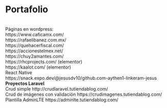 <h1><strong>Portafolio</strong></h1><br>
Páginas en wordpress:<br>
https://www.caficamx.com/<br>
https://rafaelibanez.com.mx/<br>
https://quehacerfiscal.com/<br>
https://accionestelmex.net/<br>
https://chuy2amantes.com/<br>
https://rhcprojects.com/ (elementor)<br>
https://kaalot.com/ (elementor)<br>
React Native<br>
https://snack.expo.dev/@jesusdv10/github.com-aythen1-linkeram-jesus<br>
<strong>Proyectos Laravel</strong><br>
Crud simple
http://crudlaravel.tutiendablog.com/<br>
Crud de imágenes con validación
https://crudimagenes.tutiendablog.com/<br>
Plantilla AdminLTE
https://adminlte.tutiendablog.com/

